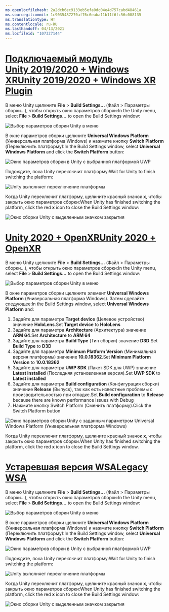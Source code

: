 ```yaml
---
ms.openlocfilehash: 2a2dcb6ec9133eb5efa0dc04e4d757cabd48461a
ms.sourcegitcommit: 1c9035487270af76c6eaba11b11f6fc56c008135
ms.translationtype: HT
ms.contentlocale: ru-RU
ms.lasthandoff: 04/13/2021
ms.locfileid: "107327144"
---
```

# <a name="unity-20192020--windows-xr-plugin"></a>[<span data-ttu-id="db1bb-101">Подключаемый модуль Unity 2019/2020 + Windows XR</span><span class="sxs-lookup"><span data-stu-id="db1bb-101">Unity 2019/2020 + Windows XR Plugin</span></span>](#tab/winxr)

<span data-ttu-id="db1bb-102">В меню Unity щелкните **File** > **Build Settings...** (Файл > Параметры сборки...), чтобы открыть окно параметров сборки:</span><span class="sxs-lookup"><span data-stu-id="db1bb-102">In the Unity menu, select **File** > **Build Settings...** to open the Build Settings window:</span></span>

![Выбор параметров сборки Unity в меню](../images/mr-learning-base/base-02-section2-step1-1.png)

<span data-ttu-id="db1bb-104">В окне параметров сборки щелкните **Universal Windows Platform** (Универсальная платформа Windows) и нажмите кнопку **Switch Platform** (Переключить платформу):</span><span class="sxs-lookup"><span data-stu-id="db1bb-104">In the Build Settings window, select **Universal Windows Platform** and click the **Switch Platform** button:</span></span>

![Окно параметров сборки в Unity с выбранной платформой UWP](../images/mr-learning-base/base-02-section2-step1-2.png)

<span data-ttu-id="db1bb-106">Подождите, пока Unity переключит платформу:</span><span class="sxs-lookup"><span data-stu-id="db1bb-106">Wait for Unity to finish switching the platform:</span></span>

![Unity выполняет переключение платформы](../images/mr-learning-base/base-02-section2-step1-3.png)

<span data-ttu-id="db1bb-108">Когда Unity переключит платформу, щелкните красный значок **x**, чтобы закрыть окно параметров сборки:</span><span class="sxs-lookup"><span data-stu-id="db1bb-108">When Unity has finished switching the platform, click the red **x** icon to close the Build Settings window:</span></span>

![Окно сборки Unity с выделенным значком закрытия](../images/mr-learning-base/base-02-section2-step1-4.png)

# <a name="unity-2020--openxr"></a>[<span data-ttu-id="db1bb-110">Unity 2020 + OpenXR</span><span class="sxs-lookup"><span data-stu-id="db1bb-110">Unity 2020 + OpenXR</span></span>](#tab/openxr)

<span data-ttu-id="db1bb-111">В меню Unity щелкните **File** > **Build Settings...** (Файл > Параметры сборки...), чтобы открыть окно параметров сборки:</span><span class="sxs-lookup"><span data-stu-id="db1bb-111">In the Unity menu, select **File** > **Build Settings...** to open the Build Settings window:</span></span>

![Выбор параметров сборки Unity в меню](../images/mr-learning-base/base-02-section2-step1-1.png)

<span data-ttu-id="db1bb-113">В окне параметров сборки щелкните элемент **Universal Windows Platform** (Универсальная платформа Windows). Затем сделайте следующее:</span><span class="sxs-lookup"><span data-stu-id="db1bb-113">In the Build Settings window, select **Universal Windows Platform** and:</span></span>
1.  <span data-ttu-id="db1bb-114">Задайте для параметра **Target device** (Целевое устройство) значение **HoloLens**.</span><span class="sxs-lookup"><span data-stu-id="db1bb-114">Set **Target device** to **HoloLens**</span></span>
2.  <span data-ttu-id="db1bb-115">Задайте для параметра **Architecture** (Архитектура) значение **ARM 64**.</span><span class="sxs-lookup"><span data-stu-id="db1bb-115">Set **Architecture** to **ARM 64**</span></span>
3.  <span data-ttu-id="db1bb-116">Задайте для параметра **Build Type** (Тип сборки) значение **D3D**.</span><span class="sxs-lookup"><span data-stu-id="db1bb-116">Set **Build Type** to **D3D**</span></span>
4.  <span data-ttu-id="db1bb-117">Задайте для параметра **Minimum Platform Version** (Минимальная версия платформы) значение **10.0.18362**.</span><span class="sxs-lookup"><span data-stu-id="db1bb-117">Set **Minimum Platform Version** to **10.0.18362**</span></span>
5.  <span data-ttu-id="db1bb-118">Задайте для параметра **UWP SDK** (Пакет SDK для UWP) значение **Latest installed** (Последняя установленная версия).</span><span class="sxs-lookup"><span data-stu-id="db1bb-118">Set **UWP SDK** to **Latest installed**</span></span>
6.  <span data-ttu-id="db1bb-119">Задайте для параметра **Build configuration** (Конфигурация сборки) значение **Release** (Выпуск), так как есть известные проблемы с производительностью при отладке.</span><span class="sxs-lookup"><span data-stu-id="db1bb-119">Set **Build configuration** to **Release** because there are known performance issues with Debug</span></span>
7.  <span data-ttu-id="db1bb-120">Нажмите кнопку Switch Platform (Сменить платформу).</span><span class="sxs-lookup"><span data-stu-id="db1bb-120">Click the Switch Platform button</span></span>


![Окно параметров сборки Unity с заданным параметром Universal Windows Platform (Универсальная платформа Windows)](../images/mr-learning-base/base-02-section2-step1-2-openxr.png)

<span data-ttu-id="db1bb-122">Когда Unity переключит платформу, щелкните красный значок **x**, чтобы закрыть окно параметров сборки.</span><span class="sxs-lookup"><span data-stu-id="db1bb-122">When Unity has finished switching the platform, click the red **x** icon to close the Build Settings window.</span></span>

# <a name="legacy-wsa"></a>[<span data-ttu-id="db1bb-123">Устаревшая версия WSA</span><span class="sxs-lookup"><span data-stu-id="db1bb-123">Legacy WSA</span></span>](#tab/wsa)

<span data-ttu-id="db1bb-124">В меню Unity щелкните **File** > **Build Settings...** (Файл > Параметры сборки...), чтобы открыть окно параметров сборки:</span><span class="sxs-lookup"><span data-stu-id="db1bb-124">In the Unity menu, select **File** > **Build Settings...** to open the Build Settings window:</span></span>

![Выбор параметров сборки Unity в меню](../images/mr-learning-base/base-02-section2-step1-1.png)

<span data-ttu-id="db1bb-126">В окне параметров сборки щелкните **Universal Windows Platform** (Универсальная платформа Windows) и нажмите кнопку **Switch Platform** (Переключить платформу):</span><span class="sxs-lookup"><span data-stu-id="db1bb-126">In the Build Settings window, select **Universal Windows Platform** and click the **Switch Platform** button:</span></span>

![Окно параметров сборки в Unity с выбранной платформой UWP](../images/mr-learning-base/base-02-section2-step1-2.png)

<span data-ttu-id="db1bb-128">Подождите, пока Unity переключит платформу:</span><span class="sxs-lookup"><span data-stu-id="db1bb-128">Wait for Unity to finish switching the platform:</span></span>

![Unity выполняет переключение платформы](../images/mr-learning-base/base-02-section2-step1-3.png)

<span data-ttu-id="db1bb-130">Когда Unity переключит платформу, щелкните красный значок **x**, чтобы закрыть окно параметров сборки:</span><span class="sxs-lookup"><span data-stu-id="db1bb-130">When Unity has finished switching the platform, click the red **x** icon to close the Build Settings window:</span></span>

![Окно сборки Unity с выделенным значком закрытия](../images/mr-learning-base/base-02-section2-step1-4.png)
